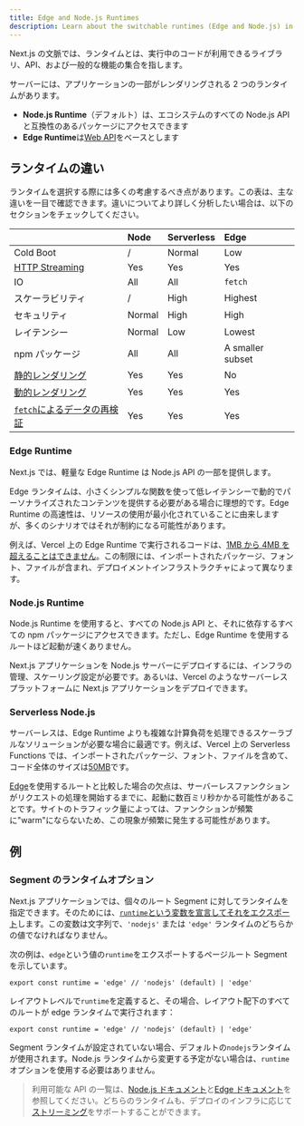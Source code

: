 ```yaml
---
title: Edge and Node.js Runtimes
description: Learn about the switchable runtimes (Edge and Node.js) in Next.js.
---
```


Next.js の文脈では、ランタイムとは、実行中のコードが利用できるライブラリ、API、および一般的な機能の集合を指します。

サーバーには、アプリケーションの一部がレンダリングされる 2 つのランタイムがあります。

- **Node.js Runtime**（デフォルト）は、エコシステムのすべての Node.js API と互換性のあるパッケージにアクセスできます
- **Edge Runtime**は[Web API](/docs/app-router/api-reference/edge)をベースとします

## ランタイムの違い

ランタイムを選択する際には多くの考慮するべき点があります。この表は、主な違いを一目で確認できます。違いについてより詳しく分析したい場合は、以下のセクションをチェックしてください。

|                                                                                                                                          | Node   | Serverless | Edge             |
| ---------------------------------------------------------------------------------------------------------------------------------------- | :----- | :--------- | :--------------- |
| Cold Boot | /      | Normal     | Low          |
| [HTTP Streaming](/docs/app-router/building-your-application/routing/loading-ui-and-streaming)                                            | Yes    | Yes        | Yes              |
| IO                                                                                                                                       | All    | All        | `fetch`          |
| スケーラビリティ                                                                                                                         | /      | High       | Highest          |
| セキュリティ                                                                                                                             | Normal | High       | High             |
| レイテンシー                                                                                                                             | Normal | Low        | Lowest           |
| npm パッケージ                                                                                                                           | All    | All        | A smaller subset |
| [静的レンダリング](/docs/app-router/building-your-application/rendering/server-components#静的レンダリングデフォルト)                    | Yes    | Yes        | No               |
| [動的レンダリング](/docs/app-router/building-your-application/rendering/server-components#動的レンダリング)                              | Yes    | Yes        | Yes              |
| [`fetch`によるデータの再検証](/docs/app-router/building-your-application/data-fetching/fetching-caching-and-revalidating#データの再検証) | Yes    | Yes        | Yes              |

### Edge Runtime

Next.js では、軽量な Edge Runtime は Node.js API の一部を提供します。

Edge ランタイムは、小さくシンプルな関数を使って低レイテンシーで動的でパーソナライズされたコンテンツを提供する必要がある場合に理想的です。Edge Runtime の高速性は、リソースの使用が最小化されていることに由来しますが、多くのシナリオではそれが制約になる可能性があります。

例えば、Vercel 上の Edge Runtime で実行されるコードは、[1MB から 4MB を超えることはできません](https://vercel.com/docs/concepts/limits/overview#edge-middleware-and-edge-functions-size)。この制限には、インポートされたパッケージ、フォント、ファイルが含まれ、デプロイメントインフラストラクチャによって異なります。

### Node.js Runtime

Node.js Runtime を使用すると、すべての Node.js API と、それに依存するすべての npm パッケージにアクセスできます。ただし、Edge Runtime を使用するルートほど起動が速くありません。

Next.js アプリケーションを Node.js サーバーにデプロイするには、インフラの管理、スケーリング設定が必要です。あるいは、Vercel のようなサーバーレスプラットフォームに Next.js アプリケーションをデプロイできます。

### Serverless Node.js

サーバーレスは、Edge Runtime よりも複雑な計算負荷を処理できるスケーラブルなソリューションが必要な場合に最適です。例えば、Vercel 上の Serverless Functions では、インポートされたパッケージ、フォント、ファイルを含めて、コード全体のサイズは[50MB](https://vercel.com/docs/concepts/limits/overview#serverless-function-size)です。

[Edge](https://vercel.com/docs/concepts/functions/edge-functions)を使用するルートと比較した場合の欠点は、サーバーレスファンクションがリクエストの処理を開始するまでに、起動に数百ミリ秒かかる可能性があることです。サイトのトラフィック量によっては、ファンクションが頻繁に"warm"にならないため、この現象が頻繁に発生する可能性があります。

## 例

### Segment のランタイムオプション

Next.js アプリケーションでは、個々のルート Segment に対してランタイムを指定できます。そのためには、[`runtime`という変数を宣言してそれをエクスポート](/docs/app-router/api-reference/file-conventions/route-segment-config)します。この変数は文字列で、`'nodejs'` または `'edge'` ランタイムのどちらかの値でなければなりません。

次の例は、`edge`という値の`runtime`をエクスポートするページルート Segment を示しています。

```tsx title="app/page.tsx"
export const runtime = 'edge' // 'nodejs' (default) | 'edge'
```

レイアウトレベルで`runtime`を定義すると、その場合、レイアウト配下のすべてのルートが edge ランタイムで実行されます：

```tsx title="app/layout.tsx"
export const runtime = 'edge' // 'nodejs' (default) | 'edge'
```

Segment ランタイムが設定されていない場合、デフォルトの`nodejs`ランタイムが使用されます。Node.js ランタイムから変更する予定がない場合は、`runtime`オプションを使用する必要はありません。

> 利用可能な API の一覧は、[Node.js ドキュメント](https://nodejs.org/docs/latest/api/)と[Edge ドキュメント](/docs/app-router/api-reference/edge)を参照してください。どちらのランタイムも、デプロイのインフラに応じて[ストリーミング](/docs/app-router/building-your-application/routing/loading-ui-and-streaming)をサポートすることができます。
